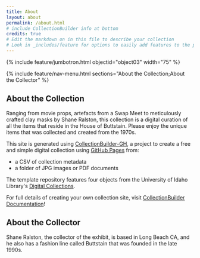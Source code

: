 ```yaml
---
title: About
layout: about
permalink: /about.html
# include CollectionBuilder info at bottom
credits: true
# Edit the markdown on in this file to describe your collection
# Look in _includes/feature for options to easily add features to the page
---
```


{% include feature/jumbotron.html objectid="object03" width="75" %}

{% include feature/nav-menu.html sections="About the Collection;About the Collector" %}

## About the Collection

Ranging from movie props, artefacts from a Swap Meet to meticulously crafted clay masks by Shane Ralston, this collection is a digital curation of all the items that reside in the House of Buttstain. Please enjoy the unique items that was collected and created from the 1970s.

This site is generated using [CollectionBuilder-GH](https://collectionbuilding.github.io/gh/), a project to create a free and simple digital collection using [GitHub Pages](https://pages.github.com/) from: 

- a CSV of collection metadata
- a folder of JPG images or PDF documents

The template repository features four objects from the University of Idaho Library's [Digital Collections](https://www.lib.uidaho.edu/digital). 

For full details of creating your own collection site, visit [CollectionBuilder Documentation](https://collectionbuilder.github.io/cb-docs/)!

## About the Collector

Shane Ralston, the collector of the exhibit, is based in Long Beach CA, and he also has a fashion line called Buttstain that was founded in the late 1990s.

